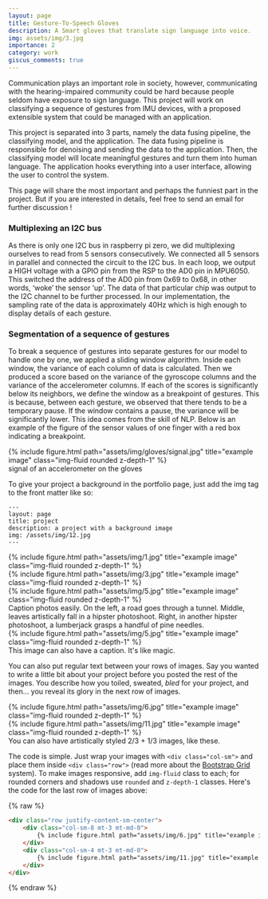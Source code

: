 ```yaml
---
layout: page
title: Gesture-To-Speech Gloves
description: A Smart gloves that translate sign language into voice.
img: assets/img/3.jpg
importance: 2
category: work
giscus_comments: true
---
```


Communication plays an important role in society, however, communicating with the 
hearing-impaired community could be hard because people seldom have exposure to sign 
language. This project will work on classifying a sequence of gestures from IMU devices, with a proposed extensible
system that could be managed with an application.  

This project is separated into 3 parts, namely the data fusing pipeline, the classifying model, 
and the application. The data fusing pipeline is responsible for denoising and sending the data 
to the application. Then, the classifying model will locate meaningful gestures and turn them 
into human language. The application hooks everything into a user interface, allowing the 
user to control the system.  

This page will share the most important and perhaps the funniest part in the project. But if you are interested in details, feel free to send an email for further discussion !  

### Multiplexing an I2C bus
As there is only one I2C bus in raspberry pi zero, we did multiplexing ourselves to read from 
5 sensors consecutively. We connected all 5 sensors in parallel and connected the circuit to 
the I2C bus. In each loop, we output a HIGH voltage with a GPIO pin from the RSP to the 
AD0 pin in MPU6050. This switched the address of the AD0 pin from 0x69 to 0x68, in other 
words, ‘woke’ the sensor ‘up’. The data of that particular chip was output to the I2C channel 
to be further processed. In our implementation, the sampling rate of the data is approximately 
40Hz which is high enough to display details of each gesture.  

### Segmentation of a sequence of gestures
To break a sequence of gestures into separate gestures for our model to handle one by one, we 
applied a sliding window algorithm. Inside each window, the variance of each column of data 
is calculated. Then we produced a score based on the variance of the gyroscope columns and 
the variance of the accelerometer columns. If each of the scores is significantly below its 
neighbors, we define the window as a breakpoint of gestures. This is because, between each 
gesture, we observed that there tends to be a temporary pause. If the window contains a pause, 
the variance will be significantly lower. This idea comes from the skill of NLP. Below is an 
example of the figure of the sensor values of one finger with a red box indicating a 
breakpoint.

<div class="row">
    <div class="col-sm mt-3 mt-md-0">
        {% include figure.html path="assets/img/gloves/signal.jpg" title="example image" class="img-fluid rounded z-depth-1" %}
    </div>
</div>
<div class="caption">
    signal of an accelerometer on the gloves
</div>

To give your project a background in the portfolio page, just add the img tag to the front matter like so:

    ---
    layout: page
    title: project
    description: a project with a background image
    img: /assets/img/12.jpg
    ---

<div class="row">
    <div class="col-sm mt-3 mt-md-0">
        {% include figure.html path="assets/img/1.jpg" title="example image" class="img-fluid rounded z-depth-1" %}
    </div>
    <div class="col-sm mt-3 mt-md-0">
        {% include figure.html path="assets/img/3.jpg" title="example image" class="img-fluid rounded z-depth-1" %}
    </div>
    <div class="col-sm mt-3 mt-md-0">
        {% include figure.html path="assets/img/5.jpg" title="example image" class="img-fluid rounded z-depth-1" %}
    </div>
</div>
<div class="caption">
    Caption photos easily. On the left, a road goes through a tunnel. Middle, leaves artistically fall in a hipster photoshoot. Right, in another hipster photoshoot, a lumberjack grasps a handful of pine needles.
</div>
<div class="row">
    <div class="col-sm mt-3 mt-md-0">
        {% include figure.html path="assets/img/5.jpg" title="example image" class="img-fluid rounded z-depth-1" %}
    </div>
</div>
<div class="caption">
    This image can also have a caption. It's like magic.
</div>

You can also put regular text between your rows of images.
Say you wanted to write a little bit about your project before you posted the rest of the images.
You describe how you toiled, sweated, *bled* for your project, and then... you reveal its glory in the next row of images.


<div class="row justify-content-sm-center">
    <div class="col-sm-8 mt-3 mt-md-0">
        {% include figure.html path="assets/img/6.jpg" title="example image" class="img-fluid rounded z-depth-1" %}
    </div>
    <div class="col-sm-4 mt-3 mt-md-0">
        {% include figure.html path="assets/img/11.jpg" title="example image" class="img-fluid rounded z-depth-1" %}
    </div>
</div>
<div class="caption">
    You can also have artistically styled 2/3 + 1/3 images, like these.
</div>


The code is simple.
Just wrap your images with `<div class="col-sm">` and place them inside `<div class="row">` (read more about the <a href="https://getbootstrap.com/docs/4.4/layout/grid/">Bootstrap Grid</a> system).
To make images responsive, add `img-fluid` class to each; for rounded corners and shadows use `rounded` and `z-depth-1` classes.
Here's the code for the last row of images above:

{% raw %}
```html
<div class="row justify-content-sm-center">
    <div class="col-sm-8 mt-3 mt-md-0">
        {% include figure.html path="assets/img/6.jpg" title="example image" class="img-fluid rounded z-depth-1" %}
    </div>
    <div class="col-sm-4 mt-3 mt-md-0">
        {% include figure.html path="assets/img/11.jpg" title="example image" class="img-fluid rounded z-depth-1" %}
    </div>
</div>
```
{% endraw %}

